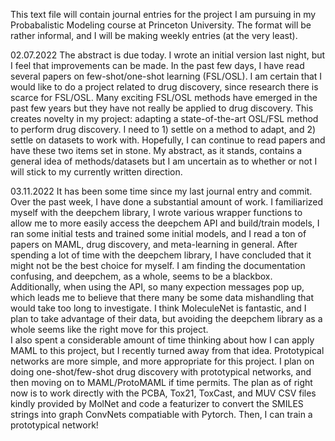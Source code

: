This text file will contain journal entries for the project I am pursuing in my Probabalistic Modeling course at 
Princeton University.  The format will be rather informal, and I will be making weekly entries (at the very least).

02.07.2022
The abstract is due today.  I wrote an initial version last night, but I feel that improvements can be made. In
the past few days, I have read several papers on few-shot/one-shot learning (FSL/OSL). I am certain that I would 
like to do a project related to drug discovery, since research there is scarce for FSL/OSL.  Many exciting FSL/OSL 
methods have emerged in the past few years but they have not really be applied to drug discovery.  This creates 
novelty in my project: adapting a state-of-the-art OSL/FSL method to perform drug discovery.  I need to 1) settle
on a method to adapt, and 2) settle on datasets to work with.  Hopefully, I can continue to read papers and have
these two items set in stone.  My abstract, as it stands, contains a general idea of methods/datasets but I am
uncertain as to whether or not I will stick to my currently written direction.

03.11.2022
It has been some time since my last journal entry and commit.  Over the past week, I have done a substantial 
amount of work.  I familiarized myself with the deepchem library, I wrote various wrapper functions to allow me
to more easily access the deepchem API and build/train models, I ran some initial tests and trained some initial 
models, and I read a ton of papers on MAML, drug discovery, and meta-learning in general.  After spending a lot of
time with the deepchem library, I have concluded that it might not be the best choice for myself.  I am finding 
the documentation confusing, and deepchem, as a whole, seems to be a blackbox.  Additionally, when using the API,
so many expection messages pop up, which leads me to believe that there many be some data mishandling that would 
take too long to investigate.  I think MoleculeNet is fantastic, and I plan to take advantage of their data, but
avoiding the deepchem library as a whole seems like the right move for this project.  
I also spent a considerable amount of time thinking about how I can apply MAML to this project, but I recently
turned away from that idea.  Prototypical networks are more simple, and more appropriate for this project. I plan
on doing one-shot/few-shot drug discovery with prototypical networks, and then moving on to MAML/ProtoMAML if time
permits. 
The plan as of right now is to work directly with the PCBA, Tox21, ToxCast, and MUV CSV files kindly provided by 
MolNet and code a featurizer to convert the SMILES strings into graph ConvNets compatiable with Pytorch.  Then,
I can train a prototypical network!
 
